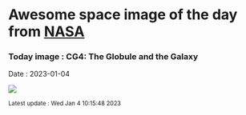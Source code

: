 
# Awesome space image of the day from [NASA](https://api.nasa.gov/)

### Today image : CG4: The Globule and the Galaxy
Date : 2023-01-04

![](https://apod.nasa.gov/apod/image/2301/cg4_selby_960.jpg)

<small>Latest update : Wed Jan  4 10:15:48 2023</small>
        